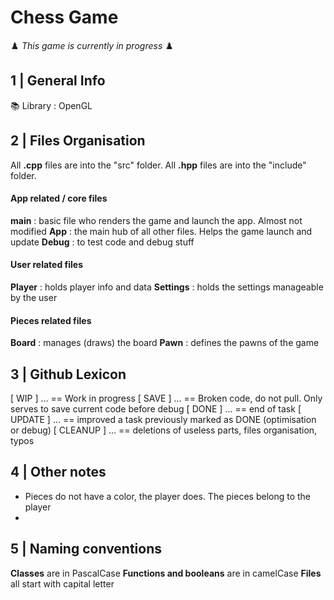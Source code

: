 # Chess Game
♟️ *This game is currently in progress* ♟️

## 1 | General Info
📚 Library : OpenGL


## 2 | Files Organisation
All **.cpp** files are into the "src" folder. All **.hpp** files are into the "include" folder.

#### App related / core  files
**main** : basic file who renders the game and launch the app. Almost not modified
**App** : the main hub of all other files. Helps the game launch and update
**Debug** : to test code and debug stuff

#### User related files
**Player** : holds player info and data
**Settings** : holds the settings manageable by the user

#### Pieces related files
**Board** : manages (draws) the board
**Pawn** : defines the pawns of the game


## 3 | Github Lexicon
[ WIP ] ... == Work in progress
[ SAVE ] ... == Broken code, do not pull. Only serves to save current code before debug
[ DONE ] ... == end of task
[ UPDATE ] ... == improved a task previously marked as DONE (optimisation or debug)
[ CLEANUP ] ... == deletions of useless parts, files organisation, typos


## 4 | Other notes
- Pieces do not have a color, the player does. The pieces belong to the player
- 

## 5 | Naming conventions
**Classes** are in PascalCase
**Functions and booleans** are in camelCase
**Files** all start with capital letter